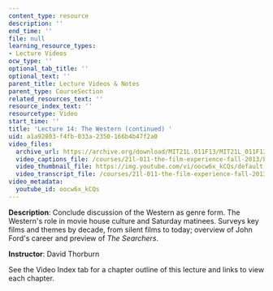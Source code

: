 ```yaml
---
content_type: resource
description: ''
end_time: ''
file: null
learning_resource_types:
- Lecture Videos
ocw_type: ''
optional_tab_title: ''
optional_text: ''
parent_title: Lecture Videos & Notes
parent_type: CourseSection
related_resources_text: ''
resource_index_text: ''
resourcetype: Video
start_time: ''
title: 'Lecture 14: The Western (continued) '
uid: a1a92803-f4fb-033a-2350-166b4b47f2a0
video_files:
  archive_url: https://archive.org/download/MIT21L.011F13/MIT21L_011F13_L14_300k.mp4
  video_captions_file: /courses/21l-011-the-film-experience-fall-2013/b089c61a7c2a57bea1a72c9d2c672d9e_oocw6x_kCQs.vtt
  video_thumbnail_file: https://img.youtube.com/vi/oocw6x_kCQs/default.jpg
  video_transcript_file: /courses/21l-011-the-film-experience-fall-2013/a94c10ab95a80fb8b72cebb7f235b6d6_oocw6x_kCQs.pdf
video_metadata:
  youtube_id: oocw6x_kCQs
---
```


**Description**: Conclude discussion of the Western as genre form. The Western's role in movie house culture and Saturday matinees. Surveys key films and themes by decade, from silent films to today; overview of John Ford's career and preview of _The Searchers_.

**Instructor**: David Thorburn

See the Video Index tab for a chapter outline of this lecture and links to view each chapter.



